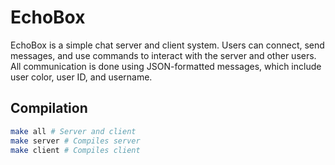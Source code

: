 # EchoBox

EchoBox is a simple chat server and client system. Users can connect, send messages, and use commands to interact with the server and other users. All communication is done using JSON-formatted messages, which include user color, user ID, and username.

## Compilation
```bash
make all # Server and client
make server # Compiles server
make client # Compiles client